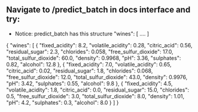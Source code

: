 
## Navigate to /predict_batch in docs interface and try:
- Notice: predict_batch has this structure "wines": [ .... ]

{
  "wines": [
    {
      "fixed_acidity": 8.2,
      "volatile_acidity": 0.28,
      "citric_acid": 0.56,
      "residual_sugar": 2.3,
      "chlorides": 0.058,
      "free_sulfur_dioxide": 17.0,
      "total_sulfur_dioxide": 60.0,
      "density": 0.9968,
      "pH": 3.36,
      "sulphates": 0.82,
      "alcohol": 12.8
    },
    {
      "fixed_acidity": 7.0,
      "volatile_acidity": 0.65,
      "citric_acid": 0.02,
      "residual_sugar": 1.8,
      "chlorides": 0.068,
      "free_sulfur_dioxide": 12.0,
      "total_sulfur_dioxide": 43.0,
      "density": 0.9976,
      "pH": 3.42,
      "sulphates": 0.55,
      "alcohol": 9.8
    },
    {
      "fixed_acidity": 4.5,
      "volatile_acidity": 1.8,
      "citric_acid": 0.0,
      "residual_sugar": 15.0,
      "chlorides": 0.5,
      "free_sulfur_dioxide": 3.0,
      "total_sulfur_dioxide": 8.0,
      "density": 1.01,
      "pH": 4.2,
      "sulphates": 0.3,
      "alcohol": 8.0
    }
  ]
}


